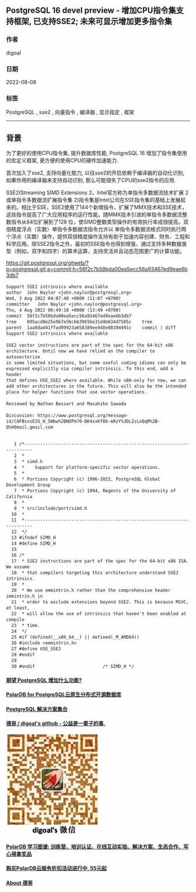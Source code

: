 ## PostgreSQL 16 devel preview - 增加CPU指令集支持框架, 已支持SSE2; 未来可显示增加更多指令集  
          
### 作者          
digoal          
          
### 日期          
2022-08-08         
          
### 标签          
PostgreSQL , sse2 , 向量指令 , 编译器 , 显示指定 , 框架     
          
----          
          
## 背景         
为了更好的使用CPU指令集, 提升数据库性能, PostgreSQL 16 增加了指令集使用的宏定义框架, 更方便的使用CPU的硬件加速能力.    
  
首次加入了sse2, 支持向量化能力, 以往sse2的开启依赖于编译器的自动化识别, 如果你用的编译器未支持自动识别, 那么可能错失了CPU的sse2指令的应用.   
  
SSE2(Streaming SIMD Extensions 2，Intel官方称为单指令多数据流技术扩展 2或单指令多数据流扩展指令集 2)指令集是Intel公司在SSE指令集的基础上发展起来的。相比于SSE，SSE2使用了144个新增指令，扩展了MMX技术和SSE技术，这些指令提高了广大应用程序的运行性能。随MMX技术引进的单指令多数据流整数指令从64位扩展到了128 位，使SIMD整数类型操作的有效执行率成倍提高。双倍精度浮点（实数）单指令多数据流指令允许以 单指令多数据流格式同时执行两个浮点（实数）操作，提供双倍精度操作支持有助于加速内容创建、财务、工程和科学应用。除SSE2指令之外，最初的SSE指令也得到增强，通过支持多种数据类型（例如，双字和四字）的算术运算，支持灵活并且动态范围更广的计算功能。  
  
https://git.postgresql.org/gitweb/?p=postgresql.git;a=commit;h=56f2c7b58bda00ea5ecc56a93467ed9eae6b3db7  
  
```  
Support SSE2 intrinsics where available  
author	John Naylor <john.naylor@postgresql.org>	  
Wed, 3 Aug 2022 04:07:40 +0000 (11:07 +0700)  
committer	John Naylor <john.naylor@postgresql.org>	  
Thu, 4 Aug 2022 06:49:18 +0000 (13:49 +0700)  
commit	56f2c7b58bda00ea5ecc56a93467ed9eae6b3db7  
tree	095acd0e25e9b7e56cbb3965be31d4b634d7505c	tree  
parent	1aa8dad41ffad99923a658389ee948e88394491c	commit | diff  
Support SSE2 intrinsics where available  
  
SSE2 vector instructions are part of the spec for the 64-bit x86  
architecture. Until now we have relied on the compiler to autovectorize  
in some limited situations, but some useful coding idioms can only be  
expressed explicitly via compiler intrinsics. To this end, add a header  
that defines USE_SSE2 where available. While x86-only for now, we can  
add other architectures in the future. This will also be the intended  
place for helper functions that use vector operations.  
  
Reviewed by Nathan Bossart and Masahiko Sawada  
  
Discussion: https://www.postgresql.org/message-id/CAFBsxsE2G_H_5Wbw%2BNOPm70-BK4xxKf86-mRzY%3DL2sLoQqM%2B-Q%40mail.gmail.com  
```  
    
```  
  
   1 /*-------------------------------------------------------------------------  
   2  *  
   3  * simd.h  
   4  *    Support for platform-specific vector operations.  
   5  *  
   6  * Portions Copyright (c) 1996-2022, PostgreSQL Global Development Group  
   7  * Portions Copyright (c) 1994, Regents of the University of California  
   8  *  
   9  * src/include/port/simd.h  
  10  *  
  11  *-------------------------------------------------------------------------  
  12  */  
  13 #ifndef SIMD_H  
  14 #define SIMD_H  
  15   
  16 /*  
  17  * SSE2 instructions are part of the spec for the 64-bit x86 ISA. We assume  
  18  * that compilers targeting this architecture understand SSE2 intrinsics.  
  19  *  
  20  * We use emmintrin.h rather than the comprehensive header immintrin.h in  
  21  * order to exclude extensions beyond SSE2. This is because MSVC, at least,  
  22  * will allow the use of intrinsics that haven't been enabled at compile  
  23  * time.  
  24  */  
  25 #if (defined(__x86_64__) || defined(_M_AMD64))  
  26 #include <emmintrin.h>  
  27 #define USE_SSE2  
  28 #endif  
  29   
  30 #endif                          /* SIMD_H */  
```  
    
  
#### [期望 PostgreSQL 增加什么功能?](https://github.com/digoal/blog/issues/76 "269ac3d1c492e938c0191101c7238216")
  
  
#### [PolarDB for PostgreSQL云原生分布式开源数据库](https://github.com/ApsaraDB/PolarDB-for-PostgreSQL "57258f76c37864c6e6d23383d05714ea")
  
  
#### [PostgreSQL 解决方案集合](https://yq.aliyun.com/topic/118 "40cff096e9ed7122c512b35d8561d9c8")
  
  
#### [德哥 / digoal's github - 公益是一辈子的事.](https://github.com/digoal/blog/blob/master/README.md "22709685feb7cab07d30f30387f0a9ae")
  
  
![digoal's wechat](../pic/digoal_weixin.jpg "f7ad92eeba24523fd47a6e1a0e691b59")
  
  
#### [PolarDB 学习图谱: 训练营、培训认证、在线互动实验、解决方案、生态合作、写心得拿奖品](https://www.aliyun.com/database/openpolardb/activity "8642f60e04ed0c814bf9cb9677976bd4")
  
  
#### [购买PolarDB云服务折扣活动进行中, 55元起](https://www.aliyun.com/activity/new/polardb-yunparter?userCode=bsb3t4al "e0495c413bedacabb75ff1e880be465a")
  
  
#### [About 德哥](https://github.com/digoal/blog/blob/master/me/readme.md "a37735981e7704886ffd590565582dd0")
  
